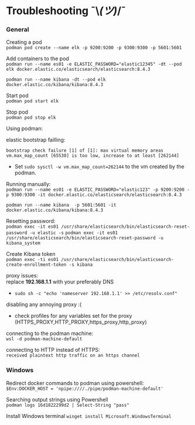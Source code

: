 # Troubleshooting ¯\\_(ツ)_/¯

### General

Creating a pod </br>
`podman pod create --name elk -p 9200:9200 -p 9300:9300 -p 5601:5601`

Add containers to the pod </br>
`podman run --name es01 -e ELASTIC_PASSWORD="elastic12345" -dt --pod elk docker.elastic.co/elasticsearch/elasticsearch:8.4.3`

`podman run --name kibana -dt --pod elk docker.elastic.co/kibana/kibana:8.4.3`

Start pod </br>
`podman pod start elk`

Stop pod </br>
`podman pod stop elk`


Using podman: </br>

elastic bootstrap failling: </br>

`bootstrap check failure [1] of [1]: max virtual memory areas vm.max_map_count [65530] is too low, increase to at least [262144]` </br>

- Set `sudo sysctl -w vm.max_map_count=262144` to the vm created by the podman.

Running manually: </br>
`podman run --name es01 -e ELASTIC_PASSWORD="elastic123" -p 9200:9200 -p 9300:9300 -it docker.elastic.co/elasticsearch/elasticsearch:8.4.3`

`podman run --name kibana  -p 5601:5601 -it docker.elastic.co/kibana/kibana:8.4.3`

Resetting password: </br>
`podman exec -it es01 /usr/share/elasticsearch/bin/elasticsearch-reset-password -u elastic -s`
`podman exec -it es01 /usr/share/elasticsearch/bin/elasticsearch-reset-password -u kibana_system`

Create Kibana token </br>
`podman exec -ti es01 /usr/share/elasticsearch/bin/elasticsearch-create-enrollment-token -s kibana`

proxy issues: </br>
  replace <b>192.168.1.1</b> with your preferably DNS

- `sudo sh -c "echo 'nameserver 192.168.1.1' >> /etc/resolv.conf"`

disabling any annoying proxy :(
- check profiles for any variables set for the proxy (HTTPS_PROXY,HTTP_PROXY,https_proxy,http_proxy)

connecting to the podman machine: </br>
 `wsl -d podman-machine-default`

 connecting to HTTP instead of HTTPS: </br>
 `received plaintext http traffic on an https channel`

### Windows

Redirect docker commands to podman using powershell: </br>
`$Env:DOCKER_HOST = 'npipe:////./pipe/podman-machine-default'`

Searching output strings using Powershell </br>
`podman logs 16d1822299d2 | Select-String "pass"`

 Install Windows terminal
 `winget install Microsoft.WindowsTerminal`